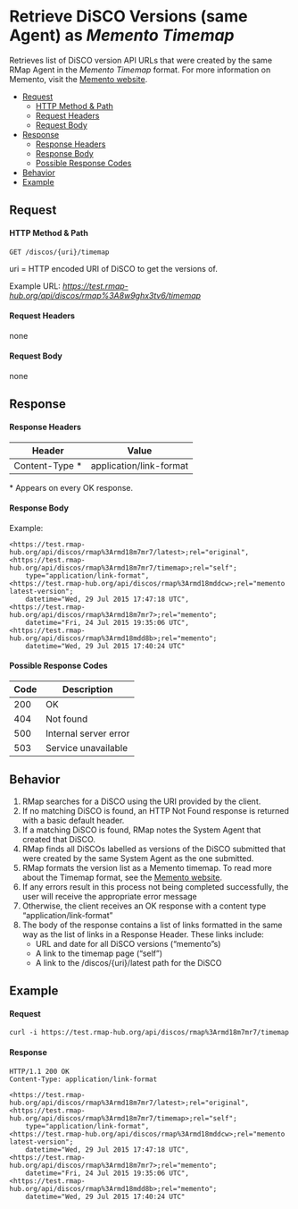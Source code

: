 # Retrieve DiSCO Versions (same Agent) as  _Memento Timemap_
Retrieves list of DiSCO version API URLs that were created by the same RMap Agent in the  _Memento Timemap_ format.  For more information on Memento, visit the [Memento website](http://mementoweb.org/guide/).

* [Request](#request)
  * [HTTP Method & Path](#http-method--path)
  * [Request Headers](#request-headers)
  * [Request Body](#request-body)
* [Response](#response)
  * [Response Headers](#response-headers)
  * [Response Body](#response-body)
  * [Possible Response Codes](#possible-response-codes)
* [Behavior](#behavior)
* [Example](#example)

## Request

#### HTTP Method & Path
```
GET /discos/{uri}/timemap
```
uri = HTTP encoded URI of DiSCO to get the versions of. 

Example URL: _https://test.rmap-hub.org/api/discos/rmap%3A8w9ghx3tv6/timemap_

#### Request Headers
none
 
#### Request Body
none

## Response
#### Response Headers
| Header | Value |
|---------|------|
| Content-Type * | application/link-format |

\* Appears on every OK response.

#### Response Body
Example:
```
<https://test.rmap-hub.org/api/discos/rmap%3Armd18m7mr7/latest>;rel="original",
<https://test.rmap-hub.org/api/discos/rmap%3Armd18m7mr7/timemap>;rel="self";
    type="application/link-format",
<https://test.rmap-hub.org/api/discos/rmap%3Armd18mddcw>;rel="memento latest-version";
    datetime="Wed, 29 Jul 2015 17:47:18 UTC",
<https://test.rmap-hub.org/api/discos/rmap%3Armd18m7mr7>;rel="memento";
    datetime="Fri, 24 Jul 2015 19:35:06 UTC",
<https://test.rmap-hub.org/api/discos/rmap%3Armd18mdd8b>;rel="memento";
    datetime="Wed, 29 Jul 2015 17:40:24 UTC"
```

#### Possible Response Codes
| Code| Description |
|---------|------|
| 200| OK|
| 404| Not found |
| 500| Internal server error|
| 503| Service unavailable|

## Behavior
1.  RMap searches for a DiSCO using the URI provided by the client.
2. If no matching DiSCO is found, an HTTP Not Found response is returned with a basic default header.
3. If a matching DiSCO is found, RMap notes the System Agent that created that DiSCO.
4. RMap finds all DiSCOs labelled as versions of the DiSCO submitted that were created by the same System Agent as the one submitted.
5. RMap formats the version list as a Memento timemap. To read more about the Timemap format, see the [Memento website](http://mementoweb.org/guide/).
6. If any errors result in this process not being completed successfully, the user will receive the appropriate error message
7. Otherwise, the client receives an OK response with a content type “application/link-format”
8. The body of the response contains a list of links formatted in the same way as the list of links in a Response Header. These links include:
	* URL and date for all DiSCO versions (“memento”s)
	* A link to the timemap page (“self”)
	* A link to the /discos/{uri}/latest path for the DiSCO

## Example

#### Request
```
curl -i https://test.rmap-hub.org/api/discos/rmap%3Armd18m7mr7/timemap
```

#### Response
```
HTTP/1.1 200 OK
Content-Type: application/link-format

<https://test.rmap-hub.org/api/discos/rmap%3Armd18m7mr7/latest>;rel="original",
<https://test.rmap-hub.org/api/discos/rmap%3Armd18m7mr7/timemap>;rel="self";
    type="application/link-format",
<https://test.rmap-hub.org/api/discos/rmap%3Armd18mddcw>;rel="memento latest-version";
    datetime="Wed, 29 Jul 2015 17:47:18 UTC",
<https://test.rmap-hub.org/api/discos/rmap%3Armd18m7mr7>;rel="memento";
    datetime="Fri, 24 Jul 2015 19:35:06 UTC",
<https://test.rmap-hub.org/api/discos/rmap%3Armd18mdd8b>;rel="memento";
    datetime="Wed, 29 Jul 2015 17:40:24 UTC"
```
